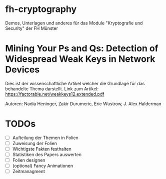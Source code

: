 # fh-cryptography
Demos, Unterlagen und anderes für das Module "Kryptografie und Security" der FH Münster

# Mining Your Ps and Qs: Detection of Widespread Weak Keys in Network Devices
Dies ist der wissenschaftliche Artikel welcher die Grundlage für das behandelte Thema darstellt. Link zum Artikel:
https://factorable.net/weakkeys12.extended.pdf

Autoren: Nadia Heninger, Zakir Durumeric, Eric Wustrow, J. Alex Halderman

# TODOs

 - [ ] Aufteilung der Themen in Folien
 - [ ] Zuweisung der Folien
 - [ ] Wichtigste Fakten festhalten
 - [ ] Statistiken des Papers auswerten
 - [ ] Folien designen 
 - [ ] (optional) Fancy Animationen
 - [ ] Zeitmanagment
